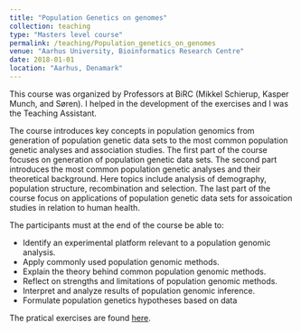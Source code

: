 ```yaml
---
title: "Population Genetics on genomes"
collection: teaching
type: "Masters level course"
permalink: /teaching/Population_genetics_on_genomes
venue: "Aarhus University, Bioinformatics Research Centre"
date: 2018-01-01
location: "Aarhus, Denamark"
---
```


This course was organized by Professors at BiRC (Mikkel Schierup, Kasper Munch, and Søren). 
I helped in the development of the exercises and I was the Teaching Assistant.

The course introduces key concepts in population genomics from generation of population genetic data sets to the most common population genetic analyses and association studies.
The first part of the course focuses on generation of population genetic data sets. The second part introduces the most common population genetic analyses and their theoretical
background. Here topics include analysis of demography, population structure, recombination and selection. The last part of the course focus on applications of population genetic
data sets for assoication studies in relation to human health.

The participants must at the end of the course be able to:

* Identify an experimental platform relevant to a population genomic analysis.
* Apply commonly used population genomic methods.
* Explain the theory behind common population genomic methods.
* Reflect on strengths and limitations of population genomic methods.
* Interpret and analyze results of population genomic inference.
* Formulate population genetics hypotheses based on data

The pratical exercises are found [here](https://github.com/izabelcavassim/PG_2018). 